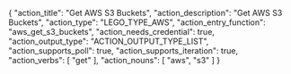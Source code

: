 {
"action_title": "Get AWS S3 Buckets",
"action_description": "Get AWS S3 Buckets",
"action_type": "LEGO_TYPE_AWS",
"action_entry_function": "aws_get_s3_buckets",
"action_needs_credential": true,
"action_output_type": "ACTION_OUTPUT_TYPE_LIST",
"action_supports_poll": true,
"action_supports_iteration": true,
"action_verbs": [
"get"
],
"action_nouns": [
"aws",
"s3"
]
}
  